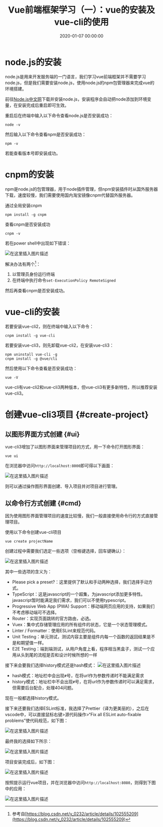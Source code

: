 ﻿---
layout: post
title: Vue前端框架学习（一）：vue的安装及vue-cli的使用
date: 2020-01-07 00:00:00
categories: 
- Vue-前端框架
tags: 
- Vue
- Vue-cli
- Javascript
description: Vue是一套用于构建用户界面的渐进式框架，是只针对前端的框架，它能够帮助我们快速地构造前端页面。利用Vue框架和其他后端框架比如express，能迅速构建单页应用。
---



# node.js的安装  
node.js是用来开发服务端的一门语言，我们学习vue前端框架并不需要学习node.js，但是我们需要安装node.js，使用node.js的npm包管理器来完成vue的环境搭建。

前往[Node.js中文网](http://nodejs.cn/)下载并安装node.js，安装程序会自动把node添加到环境变量，在安装完成后重启即可生效。

重启后在终端中输入以下命令查看node.js是否安装成功：
```
node -v
```
然后输入以下命令查看npm是否安装成功：
```
npm -v
```
若能查看版本号即安装成功。

# cnpm的安装
npm是node.js的包管理器，用于node插件管理，但npm安装插件时从国外服务器下载，速度较慢，我们需要使用国内淘宝镜像cnpm代替国外服务器。

通过全局安装cnpm
```
npm install -g cnpm
```
查看cnpm是否安装成功
```
cnpm -v
```
若在power shell中出现如下错误：

![在这里插入图片描述](https://gitee.com/watchcat2k/pictures_base/raw/master/2020/1/1.png)

解决办法有两个[^1]：
1. 以管理员身份运行终端
2. 在终端中执行命令`set-ExecutionPolicy RemoteSigned`

然后再查看cnpm是否安装成功。

# vue-cli的安装
若要安装vue-cli2，则在终端中输入以下命令：
```
cnpm install -g vue-cli
```
若要安装vue-cli3，则先卸载vue-cli2，在安装vue-cli3：
```
npm uninstall vue-cli -g
cnpm install -g @vue/cli
```
然后使用以下命令查看是否安装成功：
```
vue -V
```
vue-cli有vue-cli2和vue-cli3两种版本，但vue-cli3有更多新特性，所以推荐安装vue-cli3。

# 创建vue-cli3项目  {#create-project}
## 以图形界面方式创建  {#ui}
vue-cli3增加了以图形界面来管理项目的方式，用一下命令打开图形界面：
```
vue ui
```
在浏览器中访问`http://localhost:8000`即可得以下画面：

![在这里插入图片描述](https://gitee.com/watchcat2k/pictures_base/raw/master/2020/1/2.png)

则可以通过操作图形界面创建、导入项目并对项目进行管理。

## 以命令行方式创建  {#cmd}
因为使用图形界面管理项目的速度比较慢，我们一般直接使用命令行的方式直接管理项目。

使用以下命令创建vue-cli项目
```
vue create projectName
```

创建过程中需要我们选定一些选项（空格键选择，回车键确认）：

![在这里插入图片描述](https://gitee.com/watchcat2k/pictures_base/raw/master/2020/1/3.png)

其中一些选项的含义为：
- Please pick a preset?：这里提供了默认和手动两种选择，我们选择手动方式。
- TypeScript：这是javascript的一个超集，为javascript添加更多特性。javascript暂时能满足我们需求，我们可以不使用typescript。
- Progressive Web App (PWA) Support：移动端网页应用的支持，如果我们不考虑移动端可不选择。
- Router：实现页面跳转的官方路由，必选。
- Vuex：集中式存储管理应用的所有组件的状态，它是一个状态管理模式。
- Linter / Formatter：使用ESLint来规范代码。
- Unit Testing：单元测试，测试内容主要是组件内每一个函数的返回结果是不是和期望值一样。
- E2E Testing：端到端测试，从用户角度上看，程序相当黑盒子，测试一个应用从头到尾的流程是否和设计时候所想的一样

接下来会要我们选择history模式还是hash模式：
![在这里插入图片描述](https://gitee.com/watchcat2k/pictures_base/raw/master/2020/1/4.PNG)
- hash模式：地址栏中会出现`#`号，在将url作为参数传递时不能满足需求
- history模式：地址栏中不会出现`#`号，在将url作为参数传递时可以满足需求，但需要后台配合，处理404问题。

现在一般都选择history模式。

接下来还要我们选择ESLint标准，我选择了Prettier（译为更美丽的），之后在vscode中，可以直接鼠标右键>源代码操作>“Fix all ESLint auto-fixable problems”使代码规范，如下图：

![在这里插入图片描述](https://gitee.com/watchcat2k/pictures_base/raw/master/2020/1/8.png)

最终我的选择如下所示：

![在这里插入图片描述](https://gitee.com/watchcat2k/pictures_base/raw/master/2020/1/5.PNG)

项目安装完成后，如下图：

![在这里插入图片描述](https://gitee.com/watchcat2k/pictures_base/raw/master/2020/1/6.png)

按照提示运行vue项目，并在浏览器中访问`http://localhost:8080`，则得到下图中的应用：

![在这里插入图片描述](https://gitee.com/watchcat2k/pictures_base/raw/master/2020/1/7.png)

[^1]: 参考自[https://blog.csdn.net/y_0232/article/details/102555209](https://blog.csdn.net/y_0232/article/details/102555209)
